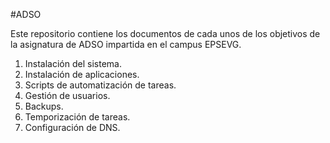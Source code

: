 #ADSO

Este repositorio contiene los documentos de cada unos de los objetivos de la asignatura de ADSO impartida en el campus EPSEVG.

1. Instalación del sistema.
2. Instalación de aplicaciones.
3. Scripts de automatización de tareas.
4. Gestión de usuarios.
5. Backups.
6. Temporización de tareas.
7. Configuración de DNS.
